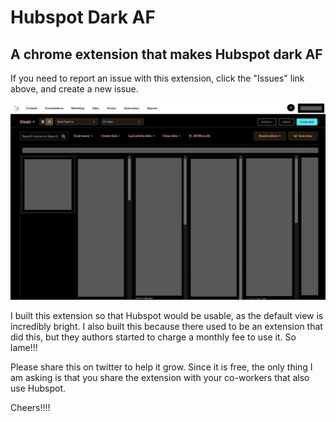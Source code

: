 # Hubspot Dark AF

## A chrome extension that makes Hubspot dark AF

If you need to report an issue with this extension, click the "Issues"
link above, and create a new issue.

![Hubspot Dark AF - This is what it looks like](content/img/Screenshot.jpg)

I built this extension so that Hubspot would be usable, as the default
view is incredibly bright. I also built this because there used to be
an extension that did this, but they authors started to charge a
monthly fee to use it. So lame!!!

Please share this on twitter to help it grow. Since it is free, the
only thing I am asking is that you share the extension with your
co-workers that also use Hubspot.

Cheers!!!!
